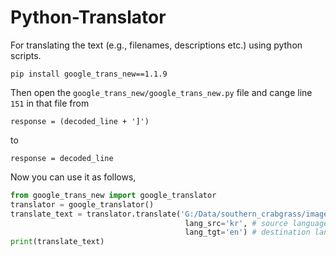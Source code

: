 # Python-Translator

For translating the text (e.g., filenames, descriptions etc.) using python scripts.
```
pip install google_trans_new==1.1.9
```

Then open the `google_trans_new/google_trans_new.py` file and cange line `151` in that file from


```response = (decoded_line + ']')```

to 

```response = decoded_line```


Now you can use it as follows,

```python
from google_trans_new import google_translator  
translator = google_translator()  
translate_text = translator.translate('G:/Data/southern_crabgrass/images/바랭이-dat15(45도-1).JPG', # filename expmple
                                       lang_src='kr', # source language kr=> korean
                                       lang_tgt='en') # destination language en=> english
print(translate_text)
```
